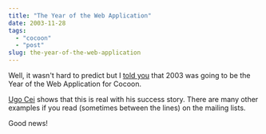 ```yaml
---
title: "The Year of the Web Application"
date: 2003-11-28
tags: 
  - "cocoon"
  - "post"
slug: the-year-of-the-web-application
---
```


Well, it wasn't hard to predict but I [told you](http://codeconsult.ch/bertrand/archives/000030.html) that 2003 was going to be the Year of the Web Application for Cocoon.

[Ugo Cei](http://www.beblogging.com/blog/20031127-235452) shows that this is real with his success story. There are many other examples if you read (sometimes between the lines) on the mailing lists.

Good news!
